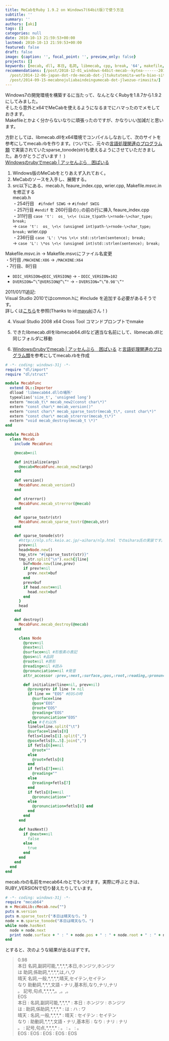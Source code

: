```yaml
---
title: MeCabをRuby 1.9.2 on Windows7(64bit版)で使う方法
subtitle: ''
summary: ''
authors: [aki]
tags: []
categories: null
date: 2010-10-13 21:59:53+00:00
lastmod: 2010-10-13 21:59:53+00:00
featured: false
draft: false
image: {caption: '', focal_point: '', preview_only: false}
projects: []
keywords: [mecab, dll, 本日, 名詞, libmecab, cpp, break, '64', makefile, case]
recommendations: [/post/2018-12-01_windows-64bit-mecab--kytea-------2018-b283b6c7b33c/,
  /post/2014-12-06-japan-dot-rde-mecab-dot-jltukututemita-wofa-biao-sitekita-number-juliaac-number-japanr/,
  /post/2014-09-15-mecabnojuliabaindeingumecab-dot-jlwozuo-rimasita/]
---
```

Windows7の開発環境を構築するに当たって、なんとなくRubyを1.8.7から1.9.2にしてみました。  
そしたら意外とx64でMeCabを使えるようになるまでにハマったのでメモしておきます。  
Makefileとかよく分からないなりに頑張ったのですが、かなりいい加減だと思います。

方針としては、libmecab.dllをx64環境でコンパイルしなおして、次のサイトを参考にしてmecab.rbを作ります。(ついでに、元々の[言語処理関連のプログラム類](http://nlp.sfc.keio.ac.jp/%7Eaihara/nlp.html) で実装されていたsparse_tonode(str)も使えるようにさせていただきました。ありがとうございます！ )  
[Windowsのrubyでmecab | アッセんぶら　困ぱいる](http://kitykey.jugem.jp/?eid=21)

1. Windows版のMeCabをとりあえず入れておく。
2. MeCabのソースを入手し、展開する。
3. src以下にある、mecab.h, feaure_index.cpp, wrier.cpp, Makefile.msvc.inを修正する  
mecab.h  
・254行目　`#ifndef SIWG` → `#ifndef SWIG`  
・257行目 `#endif` を 260行目の`};`の前の行に挿入 feaure_index.cpp  
・311行目 `case 't':  os_ \<\< (size_t)path-\>rnode-\>char_type;     break;`  
→ `case 't':  os_ \<\< (unsigned int)path-\>rnode-\>char_type;     break;` wrier.cpp  
・236行目 `case 'L': \*os \<\< std::strlen(sentence); break;`  
→ `case 'L': \*os \<\< (unsigned int)std::strlen(sentence); break;`

Makefile.msvc.in → Makefile.msvcにファイル名変更  
・5行目 `/MACHINE:X86` → `/MACHINE:X64`  
・7行目、8行目

  - `DDIC_VERSION=@DIC_VERSION@` → - `DDIC_VERSION=102`
  - `DVERSION=”\”@VERSION@”\”"` →  - `DVERSION=“\”0.98″\”"`

2011/01/11追記:  
Visual Studio 2010ではcommon.hに #include <iterator>を追加する必要があるそうです。<br>
詳しくは<a href="http://blogs.msdn.com/b/vcblog/archive/2009/05/25/stl-breaking-changes-in-visual-studio-2010-beta-1.aspx">こちら</a>を参照(Thanks to id:<a href="http://b.hatena.ne.jp/mayuki/">mayuki</a>さん！)</iterator>

  
4. Visual Studio 2008 x64 Cross Tool コマンドプロンプトでnmake
  
5. できたlibmecab.dllをlibmecab64.dllなど適当な名前にして、libmecab.dllと同じフォルダに移動
  
6. [Windowsのrubyでmecab | アッセんぶら　困ぱいる](http://kitykey.jugem.jp/?eid=21) と[言語処理関連のプログラム類](http://nlp.sfc.keio.ac.jp/%7Eaihara/nlp.html)を参考にしてmecab.rbを作成
  
```rb
# -*- coding: windows-31j -*-
require "dl/import"
require "dl/struct"

module MecabFunc
  extend DL::Importer
  dlload 'libmecab64.dllの場所' 
  typealias('size_t', 'unsigned long')
  extern "mecab_t\* mecab_new2(const char\*)"
  extern "const char\* mecab_version()"
  extern "const char\* mecab_sparse_tostr(mecab_t\*, const char\*)"
  extern "const char\* mecab_strerror(mecab_t\*)"
  extern "void mecab_destroy(mecab_t \*)"
end

module MecabLib
  class Mecab
    include MecabFunc

    @mecab=nil

    def initialize(args)
      @mecab=MecabFunc.mecab_new2(args)
    end

    def version()
      MecabFunc.mecab_version()
    end

    def strerror()
      MecabFunc.mecab_strerror(@mecab)
    end

    def sparse_tostr(str)
      MecabFunc.mecab_sparse_tostr(@mecab,str)
    end

    def sparse_tonode(str)
      #http://nlp.sfc.keio.ac.jp/~aihara/nlp.html でのaihara氏の実装です。
      prev=nil
      head=Node.new()
      tmp_str= "#{sparse_tostr(str)}"
      tmp_str.split("\n").each{|line|
        buf=Node.new(line,prev)
        if prev!=nil
          prev.next=buf
        end
        prev=buf
        if head.next==nil
          head.next=buf
        end
      }
      head
    end

    def destroy()
      MecabFunc.mecab_destroy(@mecab)
    end

      class Node
        @prev=nil
        @next=nil
        @surface=nil #形態素の表記
        @pos=nil #品詞
        @root=nil #原形
        @reading=nil #読み
        @pronunciation=nil #発音
        attr_accessor :prev,:next,:surface,:pos,:root,:reading,:pronunciation

        def initialize(line=nil, prev=nil)
          @prev=prev if line != nil
          if line == "EOS" #EOSの時
            @surface=line
            @pos="EOS"
            @root="EOS"
            @reading="EOS"
            @pronunciation="EOS"
          else #それ以外
          linels=line.split("\t")
          @surface=linels[0]
          fetls=linels[1].split(",")
          @pos=fetls[0..5].join(",")
          if fetls[6]==nil
            @root=""
          else
            @root=fetls[6]
          end
          if fetls[7]==nil
            @reading=""
          else
            @reading=fetls[7]
          end
          if fetls[8]==nil
            @pronunciation=""
          else
            @pronunciation=fetls[8] end
          end
        end
      end

      def hasNext()
        if @next==nil
          false
        else
          true
        end
      end
    end
  end
end
```

mecab.rbの名前をmecab64.rbとでもつけます。実際に呼ぶときは、RUBY_VERSIONで切り替えたりしています。

```rb
# -*- coding: windows-31j -*-
require "mecab64"
m = MecabLib::Mecab.new("")
puts m.version
puts m.sparse_tostr("本日は晴天なり。")
node = m.sparse_tonode("本日は晴天なり。")
while node.hasNext
  node = node.next
  print node.surface + " : " + node.pos + " : " + node.root + " : " + node.reading + " : " + node.pronunciation + "\n"
end
```

とすると、次のような結果が出るはずです。

> 0.98  
> 本日        名詞,副詞可能,\*,\*,\*,\*,本日,ホンジツ,ホンジツ  
> は        助詞,係助詞,\*,\*,\*,\*,は,ハ,ワ  
> 晴天        名詞,一般,\*,\*,\*,\*,晴天,セイテン,セイテン  
> なり        助動詞,\*,\*,\*,文語・ナリ,基本形,なり,ナリ,ナリ  
> 。        記号,句点,\*,\*,\*,\*,。,。,。  
> EOS  
> 本日 : 名詞,副詞可能,\*,\*,\*,\* : 本日 : ホンジツ : ホンジツ  
> は : 助詞,係助詞,\*,\*,\*,\* : は : ハ : ワ  
> 晴天 : 名詞,一般,\*,\*,\*,\* : 晴天 : セイテン : セイテン  
> なり : 助動詞,\*,\*,\*,文語・ナリ,基本形 : なり : ナリ : ナリ  
> 。 : 記号,句点,\*,\*,\*,\* : 。 : 。 : 。  
> EOS : EOS : EOS : EOS : EOS
